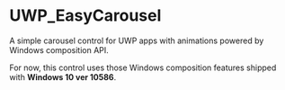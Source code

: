 # UWP_EasyCarousel
A simple carousel control for UWP apps with animations powered by Windows composition API.

For now, this control uses those Windows composition features shipped with **Windows 10 ver 10586**.
